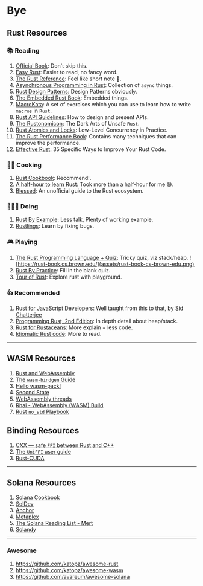 # Bye

## Rust Resources

### 📚 Reading

1. [Official Book](https://doc.rust-lang.org/book/): Don't skip this.
1. [Easy Rust](https://dhghomon.github.io/easy_rust/Chapter_1.html): Easier to read, no fancy word.
1. [The Rust Reference](https://doc.rust-lang.org/stable/reference/): Feel like short note 🤔.
1. [Asynchronous Programming in Rust](https://rust-lang.github.io/async-book/01_getting_started/01_chapter.html): Collection of `async` things.
1. [Rust Design Patterns](https://rust-unofficial.github.io/patterns/): Design Patterns obviously.
1. [The Embedded Rust Book](https://doc.rust-lang.org/stable/embedded-book/): Embedded things.
1. [MacroKata](https://tfpk.github.io/macrokata/): A set of exercises which you can use to learn how to write `macros` in `Rust`.
1. [Rust API Guidelines](https://rust-lang.github.io/api-guidelines/about.html): How to design and present APIs.
1. [The Rustonomicon](https://doc.rust-lang.org/nomicon): The Dark Arts of Unsafe `Rust`.
1. [Rust Atomics and Locks](https://marabos.nl/atomics): Low-Level Concurrency in Practice.
1. [The Rust Performance Book](https://nnethercote.github.io/perf-book/introduction.html): Contains many techniques that can improve the performance.
1. [Effective Rust](https://www.lurklurk.org/effective-rust/intro.html): 35 Specific Ways to Improve Your Rust Code.

### 👨‍🍳 Cooking

1. [Rust Cookbook](https://rust-lang-nursery.github.io/rust-cookbook/intro.html): Recommend!.
1. [A half-hour to learn Rust](https://fasterthanli.me/articles/a-half-hour-to-learn-rust): Took more than a half-hour for me 😅.
1. [Blessed](https://blessed.rs/crates#section-common-subsection-general): An unofficial guide to the Rust ecosystem.

### 👨🏻‍💻 Doing

1. [Rust By Example](https://doc.rust-lang.org/rust-by-example): Less talk, Plenty of working example.
1. [Rustlings](https://github.com/rust-lang/rustlings): Learn by fixing bugs.

### 🎮 Playing

1. [The Rust Programming Language + Quiz](https://rust-book.cs.brown.edu/): Tricky quiz, viz stack/heap.
   ![https://rust-book.cs.brown.edu/](assets/rust-book-cs-brown-edu.png)
1. [Rust By Practice](https://github.com/sunface/rust-by-practice): Fill in the blank quiz.
1. [Tour of Rust](https://tourofrust.com/): Explore rust with playground.

### 👍 Recommended

1. [Rust for JavaScript Developers](https://rustforjs.dev): Well taught from this to that, by [Sid Chatterjee](https://twitter.com/chatsidhartha)
1. [Programming Rust, 2nd Edition](https://www.oreilly.com/library/view/programming-rust-2nd/9781492052586/): In depth detail about heap/stack.
1. [Rust for Rustaceans](https://nostarch.com/rust-rustaceans): More explain = less code.
1. [Idiomatic Rust code](https://github.com/mre/idiomatic-rust): More to read.

---

## WASM Resources

1. [Rust and WebAssembly](https://rustwasm.github.io/docs/book/)
1. [The `wasm-bindgen` Guide](https://rustwasm.github.io/wasm-bindgen/)
1. [Hello wasm-pack!](https://rustwasm.github.io/docs/wasm-pack/)
1. [Second State](https://github.com/second-state/wasm-learning)
1. [WebAssembly threads](https://web.dev/webassembly-threads/)
1. [Rhai - WebAssembly (WASM) Build](https://rhai.rs/book/start/builds/wasm.html)
1. [Rust `no_std` Playbook](https://hackmd.io/@alxiong/rust-no-std)

## Binding Resources

1. [CXX — safe `FFI` between Rust and C++](https://github.com/dtolnay/cxx)
1. [The `UniFFI` user guide](https://mozilla.github.io/uniffi-rs/)
1. [Rust-CUDA](https://rust-gpu.github.io/Rust-CUDA/faq.html)

---

## Solana Resources

1. [Solana Cookbook](https://solanacookbook.com/)
1. [SolDev](https://soldev.app/)
1. [Anchor](https://github.com/coral-xyz/anchor/tree/master/tests)
1. [Metaplex](https://github.com/metaplex-foundation/metaplex-program-library)
1. [The Solana Reading List - Mert](https://www.mertimus.com/p/the-solana-reading-list)
1. [Solandy](https://www.youtube.com/solandy)

---

### Awesome

1. https://github.com/katopz/awesome-rust
1. https://github.com/katopz/awesome-wasm
1. https://github.com/avareum/awesome-solana
